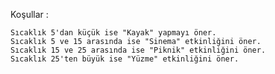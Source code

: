 Koşullar :

    Sıcaklık 5'dan küçük ise "Kayak" yapmayı öner.
    Sıcaklık 5 ve 15 arasında ise "Sinema" etkinliğini öner.
    Sıcaklık 15 ve 25 arasında ise "Piknik" etkinliğini öner.
    Sıcaklık 25'ten büyük ise "Yüzme" etkinliğini öner.